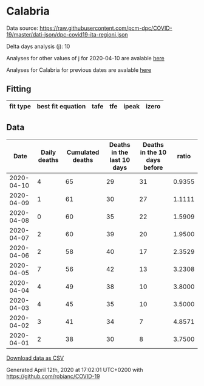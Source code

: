 # Calabria

Data source: https://raw.githubusercontent.com/pcm-dpc/COVID-19/master/dati-json/dpc-covid19-ita-regioni.json

Delta days analysis (j): 10

Analyses for other values of j for 2020-04-10 are avalable [here](../2020-04-10/README.md)

Analyses for Calabria for previous dates are avalable [here](../README.md)

## Fitting 
|fit type|best fit equation|tafe|tfe|ipeak|izero|
|-------|-----|--------|------|---|---|

## Data
|Date|Daily deaths|Cumulated deaths|Deaths in the last 10 days|Deaths in the 10 days before|ratio|
|----|----------|-----------|-------|--------------------|-----|
|2020-04-10|4|65|29|31|0.9355|
|2020-04-09|1|61|30|27|1.1111|
|2020-04-08|0|60|35|22|1.5909|
|2020-04-07|2|60|39|20|1.9500|
|2020-04-06|2|58|40|17|2.3529|
|2020-04-05|7|56|42|13|3.2308|
|2020-04-04|4|49|38|10|3.8000|
|2020-04-03|4|45|35|10|3.5000|
|2020-04-02|3|41|34|7|4.8571|
|2020-04-01|2|38|30|8|3.7500|

[Download data as CSV](COVID-19_calabria_j10_2020-04-10.csv)

Generated April 12th, 2020 at 17:02:01 UTC+0200 with https://github.com/robianc/COVID-19
